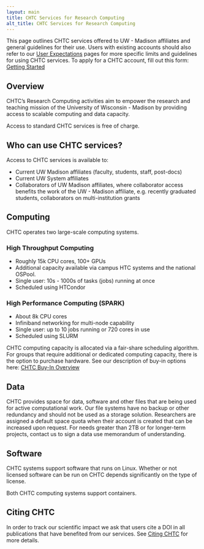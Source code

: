 ```yaml
---
layout: main
title: CHTC Services for Research Computing
alt_title: CHTC Services for Research Computing
---
```


This page outlines CHTC services offered to UW - Madison affiliates and general guidelines for their use. Users with existing accounts should also refer to our [User Expectations](user-expecations.html) pages for more specific limits and guidelines for using CHTC services. To apply for a CHTC account, fill out this form: [Getting Started](form.html)

## Overview

CHTC’s Research Computing activities aim to empower the research and teaching mission of the University of Wisconsin - Madison by providing access to scalable computing and data capacity. 

Access to standard CHTC services is free of charge. 

## Who can use CHTC services? 

Access to CHTC services is available to: 

- Current UW Madison affiliates (faculty, students, staff, post-docs)
- Current UW System affiliates
- Collaborators of UW Madison affiliates, where collaborator access benefits the work of the UW - Madison affiliate, e.g. recently graduated students, collaborators on multi-institution grants

## Computing

CHTC operates two large-scale computing systems. 

### High Throughput Computing

* Roughly 15k CPU cores, 100+ GPUs
* Additional capacity available via campus HTC systems and the national OSPool. 
* Single user: 10s - 1000s of tasks (jobs) running at once
* Scheduled using HTCondor

### High Performance Computing (SPARK)
* About 8k CPU cores
* Infiniband networking for multi-node capability
* Single user: up to 10 jobs running or 720 cores in use
* Scheduled using SLURM

CHTC computing capacity is allocated via a fair-share scheduling algorithm. For groups that require additional or dedicated computing capacity, there is the option to purchase hardware. See our description of buy-in options here: [CHTC Buy-In Overview](https://docs.google.com/document/d/1uz0YRUNOoJdB1mCYwg7Z4YtJm9nRhBoj/edit#heading=h.gjdgxs)

## Data

CHTC provides space for data, software and other files that are being used for active computational work. Our file systems have no backup or other redundancy and should not be used as a storage solution. Researchers are assigned a default space quota when their account is created that can be increased upon request. For needs greater than 2TB or for longer-term projects, contact us to sign a data use memorandum of understanding. 

## Software

CHTC systems support software that runs on Linux. Whether or not licensed software 
can be run on CHTC depends significantly on the type of license. 

Both CHTC computing systems support containers. 

## Citing CHTC

In order to track our scientific impact we ask that users cite a DOI in all publications that have benefited from our services. See [Citing CHTC](/uw-research-computing/cite-chtc) for more details. 
